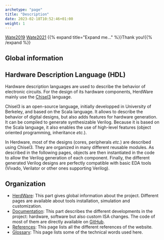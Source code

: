 ```yaml
---
archetype: "page"
title: "Description"
date: 2023-02-18T10:52:46+01:00
weight: 1
---
```


[Wate2019](/refs#Wate2019)
[Wate2021](/refs#Wate2021)
{{% expand title="Expand me..." %}}Thank you!{{% /expand %}}


## Global information
## Hardware Description Language (HDL)

Hardware description languages are used to describe the behavior of electronic circuits.
For the design of its hardware components, HerdWare mainly use the [Chisel3](https://www.chisel-lang.org/) language.

Chisel3 is an open-source language, initially developped in University of Berkeley, and based on the Scala language.
It allows to describe the behavior of digital designs, but also adds features for hardware generation.
It can be compiled to generate synthesizable Verilog.
Because it is based on the Scala language, it also enables the use of high-level features (object oriented programming, inheritance *etc.*). 

In Herdware, most of the designs (cores, peripherals *etc.*) are described using Chisel3.
They are organized in many different reusable modules.
As described in the following pages, objects are then instantiated in the code to allow the Verilog generation of each component.
Finally, the different generated Verilog designs are perfectly compatible with basic EDA tools (Vivado, Verilator or other ones supporting Verilog).


## Organization

- [HerdWare](/all): This part gives global information about the project.
Different pages are available about tools installation, simulation and customization.
- [Documentation](/doc): This part describes the different developments in the project: hardware, software but also custom ISA changes.
The code of most of them are directly available on [GitHub](https://github.com/herd-ware).
- [References](/refs): This page lists all the different references of the website.
- [Glossary](/gls): This page lists some of the technical words used here.